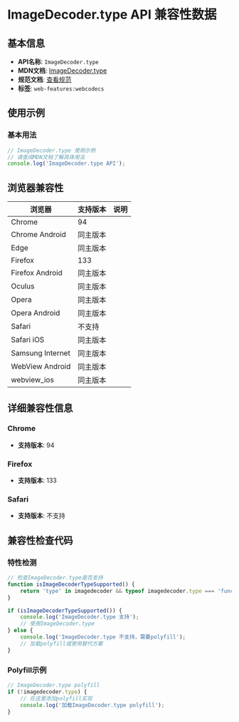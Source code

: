 # ImageDecoder.type API 兼容性数据

## 基本信息

- **API名称**: `ImageDecoder.type`
- **MDN文档**: [ImageDecoder.type](https://developer.mozilla.org/docs/Web/API/ImageDecoder/type)
- **规范文档**: [查看规范](https://w3c.github.io/webcodecs/#dom-imagedecoder-type)
- **标签**: `web-features:webcodecs`

## 使用示例

### 基本用法

```javascript
// ImageDecoder.type 使用示例
// 请查阅MDN文档了解具体用法
console.log('ImageDecoder.type API');
```

## 浏览器兼容性

| 浏览器 | 支持版本 | 说明 |
|--------|----------|------|
| Chrome | 94 |  |
| Chrome Android | 同主版本 |  |
| Edge | 同主版本 |  |
| Firefox | 133 |  |
| Firefox Android | 同主版本 |  |
| Oculus | 同主版本 |  |
| Opera | 同主版本 |  |
| Opera Android | 同主版本 |  |
| Safari | 不支持 |  |
| Safari iOS | 同主版本 |  |
| Samsung Internet | 同主版本 |  |
| WebView Android | 同主版本 |  |
| webview_ios | 同主版本 |  |

## 详细兼容性信息

### Chrome

- **支持版本**: 94

### Firefox

- **支持版本**: 133

### Safari

- **支持版本**: 不支持

## 兼容性检查代码

### 特性检测

```javascript
// 检查ImageDecoder.type是否支持
function isImageDecoderTypeSupported() {
    return 'type' in imagedecoder && typeof imagedecoder.type === 'function';
}

if (isImageDecoderTypeSupported()) {
    console.log('ImageDecoder.type 支持');
    // 使用ImageDecoder.type
} else {
    console.log('ImageDecoder.type 不支持，需要polyfill');
    // 加载polyfill或使用替代方案
}
```

### Polyfill示例

```javascript
// ImageDecoder.type polyfill
if (!imagedecoder.type) {
    // 在这里添加polyfill实现
    console.log('加载ImageDecoder.type polyfill');
}
```

